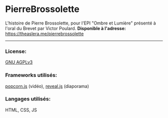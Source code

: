 # PierreBrossolette
L'histoire de Pierre Brossolette, pour l'EPI "Ombre et Lumière" présenté à l'oral du Brevet par Victor Poulard.
**Disponible à l'adresse:** https://theaslera.me/pierrebrossolette

___

### License:
[GNU AGPLv3](https://github.com/TheAslera/PierreBrossolette/blob/master/LICENSE)

### Frameworks utilisés:
[popcorn.js](https://github.com/mozilla/popcorn-js) (vidéo), [reveal.js](https://github.com/hakimel/reveal.js) (diaporama)

### Langages utilisés:
HTML, CSS, JS
